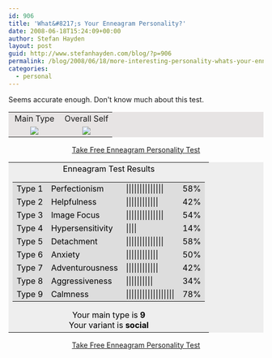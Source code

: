 ```yaml
---
id: 906
title: 'What&#8217;s Your Enneagram Personality?'
date: 2008-06-18T15:24:09+00:00
author: Stefan Hayden
layout: post
guid: http://www.stefanhayden.com/blog/?p=906
permalink: /blog/2008/06/18/more-interesting-personality-whats-your-enneagram-personality/
categories:
  - personal
---
```

Seems accurate enough. Don't know much about this test.

<div align="center"><!-- 2.81 / 5.10 --><table border="0" cellpadding="0" cellspacing="2" width="240"bgcolor="#e7e4e4"><tr>  <td width="50%"><div align="center"> Main Type</div>  </td><td><div align="center">Overall Self</div></td>  </tr><tr><td width="50%"><div align="center"><img src="http://images.similarminds.com/9.gif" border="0"></div>  </td><td><div align="center"><img src="http://images.similarminds.com/sosxsp.gif" border="0"></div>  </td></tr></table><a href="http://www.similarminds.com">Take Free Enneagram Personality Test</a></div>

<div align="center"> <table style="color: black; background: #eeeeee"border="0" cellpadding="0" cellspacing="2"> <tr> <td bgcolor="#eeeeee"> <div align="center"> Enneagram Test Results <table style="color: black; background: #dddddd" border="0" cellpadding="0" cellspacing="4" bgcolor="#dddddd"> <tr> <td>Type 1 </td> <td>Perfectionism</td> <td width="50"> ||||||||||||||</td> <td width="30">58%</td> </tr> <tr> <td>Type 2</td> <td> Helpfulness</td> <td width="50">||||||||||||</td> <td width="30">42%</td> </tr> <tr> <td> Type 3</td> <td> Image Focus</td> <td width="50"> ||||||||||||||</td> <td width="30"> 54%</td> </tr> <tr> <td>Type 4</td> <td>Hypersensitivity</td> <td width="50"> ||||</td> <td width="30"> 14%</td> </tr> <tr> <td> Type 5</td> <td> Detachment</td> <td width="50"> ||||||||||||||</td> <td width="30"> 58%</td> </tr> <tr> <td>Type 6</td> <td>Anxiety</td> <td width="50"> ||||||||||||</td> <td width="30"> 50%</td> </tr> <tr> <td> Type 7</td> <td> Adventurousness</td> <td width="50"> ||||||||||||</td> <td width="30"> 42%</td> </tr> <tr> <td> Type 8</td> <td>Aggressiveness</td> <td width="50"> ||||||||||</td> <td width="30"> 34%</td> </tr> <tr> <td> Type 9</td> <td>Calmness</td> <td width="50">||||||||||||||||||</td> <td width="30"> 78%</td> </tr> </table> Your main type is <b> 9</b> <br> Your variant is <b> social</b> </div> </td> </tr> </table> <a href="http://similarminds.com"> Take Free Enneagram Personality Test</a></div>